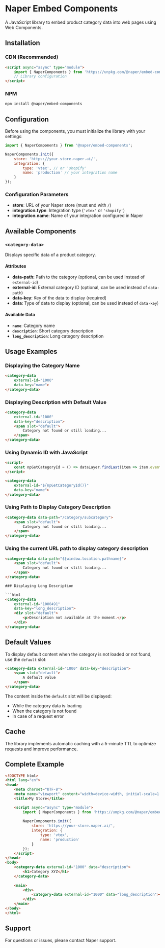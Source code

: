 # Naper Embed Components

A JavaScript library to embed product category data into web pages using Web Components.

## Installation

### CDN (Recommended)

```html
<script async="async" type="module">
    import { NaperComponents } from 'https://unpkg.com/@naper/embed-components@1/dist/app.js';
    // Library configuration
</script>
```

### NPM

```bash
npm install @naper/embed-components
```

## Configuration

Before using the components, you must initialize the library with your settings:

```javascript
import { NaperComponents } from '@naper/embed-components';

NaperComponents.init({
    store: 'https://your-store.naper.ai/',
    integration: {
        type: 'vtex', // or 'shopify'
        name: 'production' // your integration name
    }
});
```

### Configuration Parameters

- **store**: URL of your Naper store (must end with `/`)
- **integration.type**: Integration type (`'vtex'` or `'shopify'`)
- **integration.name**: Name of your integration configured in Naper

## Available Components

### `<category-data>`

Displays specific data of a product category.

#### Attributes

- **data-path**: Path to the category (optional, can be used instead of `external-id`)
- **external-id**: External category ID (optional, can be used instead of `data-path`)
- **data-key**: Key of the data to display (required)
- **data**: Type of data to display (optional, can be used instead of `data-key`)

#### Available Data

- **`name`**: Category name
- **`description`**: Short category description  
- **`long_description`**: Long category description

## Usage Examples

### Displaying the Category Name

```html
<category-data 
    external-id="1000" 
    data-key="name">
</category-data>
```

### Displaying Description with Default Value

```html
<category-data 
    external-id="1000" 
    data-key="description">
    <span slot="default">
        Category not found or still loading...
    </span>
</category-data>
```

### Using Dynamic ID with JavaScript

```html
<script>
    const npGetCategoryId = () => dataLayer.findLast(item => item.event === "categoryView")?.categoryId;
</script>

<category-data
    external-id="${npGetCategoryId()}"
    data-key="name">
</category-data>
```

### Using Path to Display Category Description

```html
<category-data data-path="/category/subcategory">
    <span slot="default">
        Category not found or still loading...
    </span>
</category-data>
```

### Using the current URL path to display category description

```html
<category-data data-path="${window.location.pathname}">
    <span slot="default">
        Category not found or still loading...
    </span>
</category-data>

### Displaying Long Description

```html
<category-data 
    external-id="1000491" 
    data-key="long_description">
    <div slot="default">
        <p>Description not available at the moment.</p>
    </div>
</category-data>
```

## Default Values

To display default content when the category is not loaded or not found, use the `default` slot:

```html
<category-data external-id="1000" data-key="description">
    <span slot="default">
        A default value
    </span>
</category-data>
```

The content inside the `default` slot will be displayed:
- While the category data is loading
- When the category is not found
- In case of a request error

## Cache

The library implements automatic caching with a 5-minute TTL to optimize requests and improve performance.

## Complete Example

```html
<!DOCTYPE html>
<html lang="en">
<head>
    <meta charset="UTF-8">
    <meta name="viewport" content="width=device-width, initial-scale=1.0">
    <title>My Store</title>

    <script async="async" type="module">
        import { NaperComponents } from 'https://unpkg.com/@naper/embed-components@1/dist/app.js';
        
        NaperComponents.init({
            store: 'https://your-store.naper.ai/',
            integration: {
                type: 'vtex',
                name: 'production'
            }
        });
    </script>
</head>
<body>
    <category-data external-id="1000" data="description">
        <h1>Category XYZ</h1>
    </category-data>
    
    <main>
        <div>
            <category-data external-id="1000" data="long_description"></category-data>
        </div>
    </main>
</body>
</html>
```

## Support

For questions or issues, please contact Naper support.

